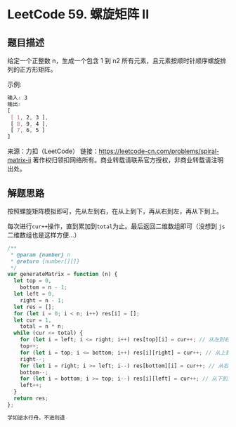 # LeetCode 59. 螺旋矩阵 II

## 题目描述

给定一个正整数 n，生成一个包含 1 到 n2 所有元素，且元素按顺时针顺序螺旋排列的正方形矩阵。

示例:

```css
输入: 3
输出:
[
 [ 1, 2, 3 ],
 [ 8, 9, 4 ],
 [ 7, 6, 5 ]
]
```

来源：力扣（LeetCode）
链接：https://leetcode-cn.com/problems/spiral-matrix-ii
著作权归领扣网络所有。商业转载请联系官方授权，非商业转载请注明出处。

## 解题思路

按照螺旋矩阵模拟即可，先从左到右，在从上到下，再从右到左，再从下到上。

每次进行`cur++`操作，直到累加到`total`为止。最后返回二维数组即可（没想到 `js`二维数组也是这样方便...）

```javascript
/**
 * @param {number} n
 * @return {number[][]}
 */
var generateMatrix = function (n) {
  let top = 0,
    bottom = n - 1;
  let left = 0,
    right = n - 1;
  let res = [];
  for (let i = 0; i < n; i++) res[i] = [];
  let cur = 1,
    total = n * n;
  while (cur <= total) {
    for (let i = left; i <= right; i++) res[top][i] = cur++; // 从左到右
    top++;
    for (let i = top; i <= bottom; i++) res[i][right] = cur++; // 从上到下
    right--;
    for (let i = right; i >= left; i--) res[bottom][i] = cur++; // 从右到左
    bottom--;
    for (let i = bottom; i >= top; i--) res[i][left] = cur++; // 从下到上
    left++;
  }
  return res;
};
```

```javascript
学如逆水行舟，不进则退
```
